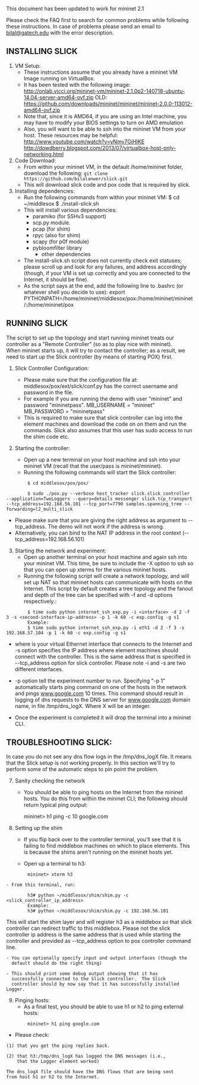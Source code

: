 This document has been updated to work for mininet 2.1

Please check the FAQ first to search for common problems while following these instructions.
In case of problems please send an email to bilal@gatech.edu with the error description.

INSTALLING SLICK
----------------
1. VM Setup:
	- These instructions assume that you already have a mininet VM Image
	  running on VirtualBox.
	- It has been tested with the following image:
		http://onlab.vicci.org/mininet-vm/mininet-2.1.0p2-140718-ubuntu-14.04-server-amd64-ovf.zip
		OLD: https://github.com/downloads/mininet/mininet/mininet-2.0.0-113012-amd64-ovf.zip
	- Note that, since it is AMD64, if you are using an Intel machine,
	  you may have to modify your BIOS settings to turn on AMD
	  emulation
	- Also, you will want to be able to ssh into the mininet VM from
	  your host.  These resources may be helpful:
		http://www.youtube.com/watch?v=yNmv7GiHIKE
		http://dowdberry.blogspot.com/2013/07/virtualbox-host-only-networking.html
2. Code Download:
	- From within your mininet VM, in the default /home/mininet folder,
	  download the following:
		```git clone https://github.com/bilalanwer/slick.git```
    - This will download slick code and pox code that is required by slick.
3. Installing dependencies:
	- Run the following commands from within your mininet VM:
		$ cd ~/middlesox
		$ ./install-slick.sh
	- This will install various dependencies:
		* paramiko (for SSHv3 support)
		* scp.py module.
		* pcap (for shim)
		* rpyc (also for shim)
		* scapy (for p0f module)
		* pybloomfilter library
    		* other dependencies
	- The install-slick.sh script does not currently check exit
	  statuses; please scroll up and look for any failures, and address
	  accordingly (though, if your VM is set up correctly and you are
	  connected to the Internet, it should be fine).
	- As the script says at the end, add the following line to .bashrc
	  (or whatever shell you decide to use):
	    export PYTHONPATH=/home/mininet/middlesox/pox:/home/mininet/mininet/:/home/mininet/pox


RUNNING SLICK
-------------
The script to set up the topology and start running mininet treats our
controller as a "Remote Controller" (so as to play nice with mininet).  
When mininet starts up, it will try to contact the controller;
as a result, we need to start up the Slick controller (by means of
starting POX) first.

1. Slick Controller Configuration:
    - Please make sure that the configuration file at:
      middlesox/pox/ext/slick/conf.py
      has the correct username and password in the file.
    - For example if you are running the demo with user "mininet"
      and password "mininetpass".
      MB_USERNAME = "mininet"
      MB_PASSWORD = "mininetpass"
    - This is required to make sure that slick controller can log into
      the element machines and download the code on on them and run the 
      commands. Slick also assumes that this user has sudo access to run
      the shim code etc.

2. Starting the controller:
   - Open up a new terminal on your host machine and ssh into your
	  mininet VM (recall that the user/pass is mininet/mininet).
   - Running the following commands will start the Slick controller:
```Shell
		$ cd middlesox/pox/pox/

		$ sudo ./pox.py --verbose host_tracker slick.slick_controller --application=TwoLoggers --query=details messenger slick.tcp_transport --tcp_address=192.168.56.101 --tcp_port=7790 samples.spanning_tree --forwarding=l2_multi_slick
```
   
   - Please make sure that you are giving the right address as argument to --tcp_address. The demo will not work if the address is wrong.
   - Alternatively, you can bind to the NAT IP address in the root context (--tcp_address=192.168.56.101)

3. Starting the network and experiment:
   - Open up another terminal on your host machine and again ssh into
     your mininet VM.  This time, be sure to include the -X option to
     ssh so that you can open up xterms for the various mininet hosts.
   - Running the following script will create a network topology, and 
     will set up NAT so that mininet hosts can communicate with hosts
     on the Internet. This script by default creates a tree topology
     and the fanout and depth of the tree can be specified with -f and -d 
     options respectively.:
```Shell
		$ time sudo python internet_ssh_exp.py -i <interface> -d 2 -f 3 -s <second-interface-ip-address> -p 1 -k 60 -c exp.config -g s1
		Example:
		$ time sudo python internet_ssh_exp.py -i eth1 -d 2 -f 3 -s 192.168.57.104 -p 1 -k 60 -c exp.config -g s1
```
   - where <interface> is your virtual Ethernet interface that connects to the Internet and -s option
     specifies the IP address where element machines should connect with the controller. This is the same 
     address that is specified in --tcp_address option for slick controller. Please note 
     -i and -s are two different interfaces. 

   - -p option tell the experiment number to run. Specifying "-p 1"
     automatically starts ping command on one of the hosts in the network and pings
     www.google.com 10 times. This command should result in logging of dns requests
     to the DNS server for www.google.com domain name, in file /tmp/dns_logX. Where
     X will be an integer.

   - Once the experiment is completed it will drop the terminal into a mininet CLI.


TROUBLESHOOTING SLICK:
---------------------

In case you do not see any dns flow logs in the /tmp/dns_logX file. It means that
the Slick setup is not working properly. In this section we'll try to perform some of the 
automatic steps to pin point the problem. 

7. Sanity checking the network
	- You should be able to ping hosts on the Internet from the mininet
	  hosts.  You do this from within the mininet CLI; the following
	  should return typical ping output:

		mininet> h1 ping -c 10 google.com

8. Setting up the shim
	- If you flip back over to the controller terminal, you'll see that
	  it is failing to find middlebox machines on which to place
	  elements.  This is because the shims aren't running on the
	  mininet hosts yet.

	- Open up a terminal to h3:
```Shell
		mininet> xterm h3
```

	- From this terminal, run:
```Shell
		h3# python ~/middlesox/shim/shim.py -c <slick_controller_ip_address>
		Example:
		h3# python ~/middlesox/shim/shim.py -c 192.168.56.101
```

   This will start the shim layer and will register h3 as a
   middlebox so that slick controller can redirect traffic to this
   middlebox. Please not the slick controller ip address is the same address
   that is used while starting the controller and provided as --tcp_address
   option to pox controller command line.

    - You can optionally specify input and output interfaces (though the
      default should do the right thing)

    - This should print some debug output showing that it has 
      successfully connected to the Slick controller.  The Slick
      controller should by now say that it has successfully installed Logger.

9. Pinging hosts:
   - As a final test, you should be able to use h1 or h2 to ping
	  external hosts:
```Shell
		mininet> h1 ping google.com
```
   - Please check:

	(1) that you get the ping replies back.
	
	(2) that h3:/tmp/dns_logX has logged the DNS messages (i.e.,
		that the Logger element worked)
		
	The dns_logX file should have the DNS flows that are being sent
	from host h1 or h2 to the Internet.

